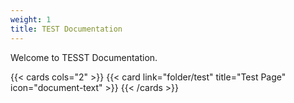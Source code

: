 ```yaml
---
weight: 1
title: TEST Documentation
---
```


Welcome to TESST Documentation.

{{< cards cols="2" >}}
  {{< card link="folder/test" title="Test Page" icon="document-text" >}}
{{< /cards >}}
